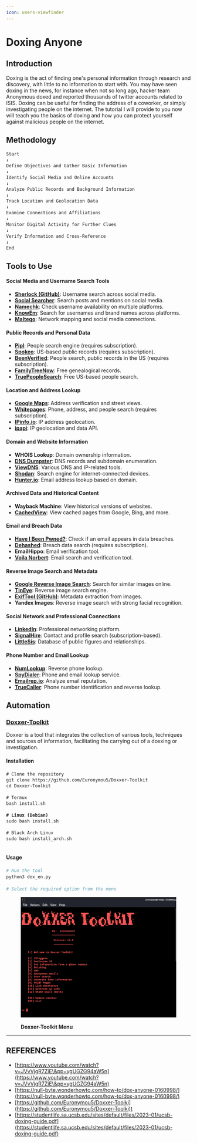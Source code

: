 ```yaml
---
icon: users-viewfinder
---
```


# Doxing Anyone

## Introduction

Doxing is the act of finding one's personal information through research and discovery, with little to no information to start with. You may have seen doxing in the news, for instance when not so long ago, hacker team Anonymous doxed and reported thousands of twitter accounts related to ISIS. Doxing can be useful for finding the address of a coworker, or simply investigating people on the internet. The tutorial I will provide to you now will teach you the basics of doxing and how you can protect yourself against malicious people on the internet.

## Methodology

```
Start  
↓  
Define Objectives and Gather Basic Information  
↓  
Identify Social Media and Online Accounts  
↓  
Analyze Public Records and Background Information  
↓  
Track Location and Geolocation Data  
↓  
Examine Connections and Affiliations  
↓  
Monitor Digital Activity for Further Clues  
↓  
Verify Information and Cross-Reference  
↓  
End
```



## Tools to Use

#### Social Media and Username Search Tools

* [**Sherlock (GitHub)**](https://github.com/sherlock-project/sherlock): Username search across social media.
* [**Social Searcher**](https://www.social-searcher.com/): Search posts and mentions on social media.
* [**Namechk**](https://namechk.com/): Check username availability on multiple platforms.
* [**KnowEm**](https://knowem.com/): Search for usernames and brand names across platforms.
* [**Maltego**](https://www.maltego.com/): Network mapping and social media connections.

#### Public Records and Personal Data

* [**Pipl**](https://pipl.com/): People search engine (requires subscription).
* [**Spokeo**](https://www.spokeo.com/): US-based public records (requires subscription).
* [**BeenVerified**](https://www.beenverified.com/): People search, public records in the US (requires subscription).
* [**FamilyTreeNow**](https://www.familytreenow.com/): Free genealogical records.
* [**TruePeopleSearch**](https://www.truepeoplesearch.com/): Free US-based people search.

#### Location and Address Lookup

* [**Google Maps**](https://maps.google.com/): Address verification and street views.
* [**Whitepages**](https://www.whitepages.com/): Phone, address, and people search (requires subscription).
* [**IPinfo.io**](https://ipinfo.io/): IP address geolocation.
* [**ipapi**](https://ipapi.co/): IP geolocation and data API.

#### Domain and Website Information

* **WHOIS Lookup**: Domain ownership information.
* [**DNS Dumpster**](https://dnsdumpster.com/): DNS records and subdomain enumeration.
* [**ViewDNS**](https://viewdns.info/): Various DNS and IP-related tools.
* [**Shodan**](https://www.shodan.io/): Search engine for internet-connected devices.
* [**Hunter.io**](https://hunter.io/): Email address lookup based on domain.

#### Archived Data and Historical Content

* **Wayback Machine**: View historical versions of websites.
* [**CachedView**](https://cachedview.com/): View cached pages from Google, Bing, and more.

#### Email and Breach Data

* [**Have I Been Pwned?**](https://haveibeenpwned.com/): Check if an email appears in data breaches.
* [**Dehashed**](https://www.dehashed.com/): Breach data search (requires subscription).
* **EmailHippo**: Email verification tool.
* [**Voila Norbert**](https://www.voilanorbert.com/): Email search and verification tool.

#### Reverse Image Search and Metadata

* [**Google Reverse Image Search**](https://images.google.com/): Search for similar images online.
* [**TinEye**](https://www.tineye.com/): Reverse image search engine.
* [**ExifTool (GitHub)**](https://exiftool.org/): Metadata extraction from images.
* **Yandex Images**: Reverse image search with strong facial recognition.

#### Social Network and Professional Connections

* [**LinkedIn**](https://www.linkedin.com/): Professional networking platform.
* [**SignalHire**](https://www.signalhire.com/): Contact and profile search (subscription-based).
* [**LittleSis**](https://littlesis.org/): Database of public figures and relationships.

#### Phone Number and Email Lookup

* [**NumLookup**](https://www.numlookup.com/): Reverse phone lookup.
* [**SpyDialer**](https://www.spydialer.com/): Phone and email lookup service.
* [**Emailrep.io**](https://emailrep.io/): Analyze email reputation.
* [**TrueCaller**](https://www.truecaller.com/): Phone number identification and reverse lookup.

## Automation

### [Doxxer-Toolkit](https://github.com/Euronymou5/Doxxer-Toolkit)

Doxxer is a tool that integrates the collection of various tools, techniques and sources of information, facilitating the carrying out of a doxxing or investigation.

#### Installation

<pre class="language-bash"><code class="lang-bash"># Clone the repository
git clone https://github.com/Euronymou5/Doxxer-Toolkit
cd Doxxer-Toolkit

# Termux
bash install.sh

<strong># Linux (Debian)
</strong>sudo bash install.sh

# Black Arch Linux
sudo bash install_arch.sh

</code></pre>

#### Usage

```bash
# Run the tool
python3 dox_en.py

# Select the required option from the menu
```

<figure><img src="../../../.gitbook/assets/image (1).png" alt=""><figcaption><p><strong>Doxxer-Toolkit Menu</strong></p></figcaption></figure>







***

## REFERENCES

* [https://www.youtube.com/watch?v=JVvVjgR7ZiE\&pp=ygUGZG94aW5n](https://www.youtube.com/watch?v=JVvVjgR7ZiE\&pp=ygUGZG94aW5n)
* [https://null-byte.wonderhowto.com/how-to/dox-anyone-0160998/](https://null-byte.wonderhowto.com/how-to/dox-anyone-0160998/)
* [https://github.com/Euronymou5/Doxxer-Toolki](https://github.com/Euronymou5/Doxxer-Toolki)t
* [https://studentlife.sa.ucsb.edu/sites/default/files/2023-01/ucsb-doxing-guide.pdf](https://studentlife.sa.ucsb.edu/sites/default/files/2023-01/ucsb-doxing-guide.pdf)



